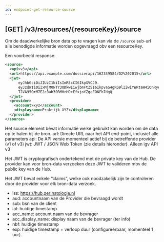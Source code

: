 ```yaml
---
id: endpoint-get-resource-source
---
```


## [GET] /v3/resources/{resourceKey}/source


Om de daadwerkelijke bron data op te vragen kan via de `/source` sub-url alle benodigde informatie worden opgevraagd obv een resourceKey.

Een voorbeeld response:

```xml
<source>
  <api>v3</api>
  <url>https://api.example.com/dossierapi/162339584/G2%202015</url>
  <jwt>
      eyJhbGciOiJIUzI1NiIsInR5cCI6IkpXVCJ9.
      eyJzdWIiOiIxMjM0NTY3ODkwIiwjbmFtZSI6IkpvaG4gRG9lIiwiYWRtaW4iOnRydWV9.
      TJVA95OrM7E2cBab30RMHrHDcEfxjoYZgeFONFh7HgQ
  </jwt>
  <provider>
    <account>xyz</account>
    <displayname>Praktijk XYZ</displayname>
  </provider>
</source>
```


Het source element bevat informatie welke gebruikt kan worden om de data op te halen bij de bron.
url: Directe URL naar het API end-point, inclusief alle parameters
api: De API versie momenteel actief bij de betreffende provider (v1 of v3)
jwt: JWT / JSON Web Token (zie details hieronder). Alleen igv API v3

Het JWT is cryptografisch ondertekend met de private key van de Hub. De provider kan voor bron-data verzoeken deze JWT te valideren mbv de public key van de Hub.

Het JWT bevat enkele “claims”, welke ook noodzakelijk zijn te controleren door de provider voor elk bron-data verzoek.

* iss: https://hub.perinatologie.nl
* aud: accountnaam van de Provider die bevraagd wordt
* sub: bsn van de client
* iat: huidige timestamp
* acc_name: account naam van de bevrager
* acc_display_name: display naam van de bevrager (ter info)
* nbf: huidige timestamp
* exp: huidige timestamp + verloop duur (configureerbaar, momenteel 1 uur).



